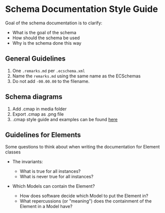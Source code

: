 # Schema Documentation Style Guide

Goal of the schema documentation is to clarify:

- What is the goal of the schema
- How should the schema be used
- Why is the schema done this way

## General Guidelines

1. One `.remarks.md` per `.ecschema.xml`
1. Name the `remarks.md` using the same name as the ECSchemas
1. Do not add `-00.00.00` to the filename.

## Schema diagrams

1. Add .cmap in media folder
1. Export .cmap as .png file
1. .cmap style guide and examples can be found [here](.\schema-cmap-style-guide.md)

## Guidelines for Elements

Some questions to think about when writing the documentation for Element classes

- The invariants:
  - What is true for all instances?
  - What is never true for all instances?

- Which Models can contain the Element?
  - How does software decide which Model to put the Element in?
  - What repercussions (or "meaning") does the containment of the Element in a Model have?
